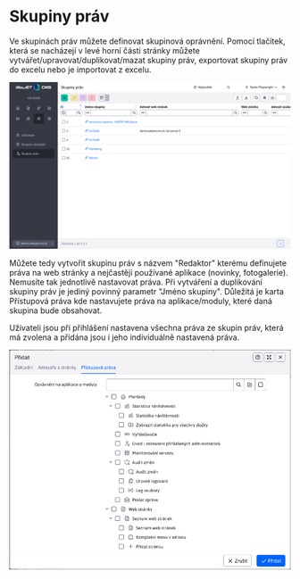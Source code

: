 # Skupiny práv

Ve skupinách práv můžete definovat skupinová oprávnění. Pomocí tlačítek, která se nacházejí v levé horní části stránky můžete vytvářet/upravovat/duplikovat/mazat skupiny práv, exportovat skupiny práv do excelu nebo je importovat z excelu.

![](permissiongroups-datatable.png)

Můžete tedy vytvořit skupinu práv s názvem "Redaktor" kterému definujete práva na web stránky a nejčastěji používané aplikace (novinky, fotogalerie). Nemusíte tak jednotlivě nastavovat práva. Při vytváření a duplikování skupiny práv je jediný povinný parametr "Jméno skupiny". Důležitá je karta Přístupová práva kde nastavujete práva na aplikace/moduly, které daná skupina bude obsahovat.

Uživateli jsou při přihlášení nastavena všechna práva ze skupin práv, která má zvolena a přidána jsou i jeho individuálně nastavená práva.

![](permissiongroups-editor.png)
